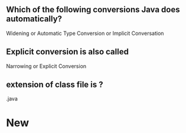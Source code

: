 ##  Which of the following conversions Java does automatically?
Widening or Automatic Type Conversion or Implicit Conversation 

## Explicit conversion is also called
Narrowing or Explicit Conversion

## extension of class file is ?
.java

# New 
